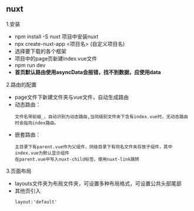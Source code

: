 ## nuxt
1.安装
+ npm install -S nuxt 项目中安装nuxt
+ npx create-nuxt-app <项目名> (自定义项目名)
+ 选择要下载的各个框架
+ 项目中的page页新建index.vue文件
+ npm run dev
+ **首页默认路由使用asyncData会报错，找不到数据，应使用data**

2.路由的配置
+ page文件下新建文件夹与vue文件，自动生成路由
+ 动态路由：
  ```
  文件名带前缀_，自动识别为动态路由,当同级别文件夹下含有index.vue时，无动态路由时会指向index路由。
  ```
+ 嵌套路由：
  ```
  主目录下有parent.vue作为父组件，同级目录下有同名文件夹存放子组件，其中index.vue为默认显示组件
  在parent.vue中写入nuxt-child标签，使用nuxt-link跳转
  ```

3.页面布局
+ layouts文件夹为布局文件夹，可设置多种布局格式，可设置公共头部尾部
+ 其他页引入
  ```
  layout:'default'
  ```